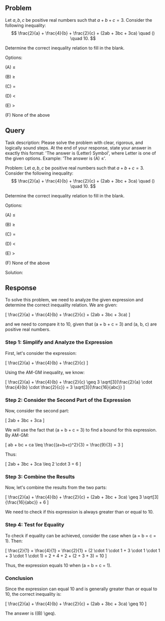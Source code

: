 ## Problem

Let $a, b, c$ be positive real numbers such that $a + b + c = 3$. Consider the following inequality:
$$
\frac{2}{a} + \frac{4}{b} + \frac{2}{c} + (2ab + 3bc + 3ca) \quad () \quad 10.
$$

Determine the correct inequality relation to fill in the blank.

Options:

(A) $\leq$ 

(B) $\geq$

(C) $=$ 

(D) $<$

(E) $>$

(F) None of the above

## Query

Task description: Please solve the problem with clear, rigorous, and logically sound steps. At the end of your response, state your answer in exactly this format: 'The answer is (Letter) Symbol', where Letter is one of the given options. Example: 'The answer is (A) $\leq$'.

Problem: Let $a, b, c$ be positive real numbers such that $a + b + c = 3$. Consider the following inequality:
$$
\frac{2}{a} + \frac{4}{b} + \frac{2}{c} + (2ab + 3bc + 3ca) \quad () \quad 10.
$$

Determine the correct inequality relation to fill in the blank.

Options:

(A) $\leq$ 

(B) $\geq$

(C) $=$ 

(D) $<$

(E) $>$

(F) None of the above

Solution:

## Response

To solve this problem, we need to analyze the given expression and determine the correct inequality relation. We are given:

\[
\frac{2}{a} + \frac{4}{b} + \frac{2}{c} + (2ab + 3bc + 3ca)
\]

and we need to compare it to 10, given that \(a + b + c = 3\) and \(a, b, c\) are positive real numbers.

### Step 1: Simplify and Analyze the Expression

First, let's consider the expression:

\[
\frac{2}{a} + \frac{4}{b} + \frac{2}{c}
\]

Using the AM-GM inequality, we know:

\[
\frac{2}{a} + \frac{4}{b} + \frac{2}{c} \geq 3 \sqrt[3]{\frac{2}{a} \cdot \frac{4}{b} \cdot \frac{2}{c}} = 3 \sqrt[3]{\frac{16}{abc}}
\]

### Step 2: Consider the Second Part of the Expression

Now, consider the second part:

\[
2ab + 3bc + 3ca
\]

We will use the fact that \(a + b + c = 3\) to find a bound for this expression. By AM-GM:

\[
ab + bc + ca \leq \frac{(a+b+c)^2}{3} = \frac{9}{3} = 3
\]

Thus:

\[
2ab + 3bc + 3ca \leq 2 \cdot 3 = 6
\]

### Step 3: Combine the Results

Now, let's combine the results from the two parts:

\[
\frac{2}{a} + \frac{4}{b} + \frac{2}{c} + (2ab + 3bc + 3ca) \geq 3 \sqrt[3]{\frac{16}{abc}} + 6
\]

We need to check if this expression is always greater than or equal to 10. 

### Step 4: Test for Equality

To check if equality can be achieved, consider the case when \(a = b = c = 1\). Then:

\[
\frac{2}{1} + \frac{4}{1} + \frac{2}{1} + (2 \cdot 1 \cdot 1 + 3 \cdot 1 \cdot 1 + 3 \cdot 1 \cdot 1) = 2 + 4 + 2 + (2 + 3 + 3) = 10
\]

Thus, the expression equals 10 when \(a = b = c = 1\).

### Conclusion

Since the expression can equal 10 and is generally greater than or equal to 10, the correct inequality is:

\[
\frac{2}{a} + \frac{4}{b} + \frac{2}{c} + (2ab + 3bc + 3ca) \geq 10
\]

The answer is \((B) \geq\).